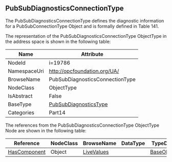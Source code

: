 <!-- objecttype -->
## PubSubDiagnosticsConnectionType
The PubSubDiagnosticsConnectionType defines the diagnostic information for a PubSubConnectionType Object and is formally defined in Table 141.  
<!-- end of text -->
The representation of the PubSubDiagnosticsConnectionType ObjectType in the address space is shown in the following table:  

|Name|Attribute|
|---|---|
|NodeId|i=19786|
|NamespaceUri|http://opcfoundation.org/UA/|
|BrowseName|PubSubDiagnosticsConnectionType|
|NodeClass|ObjectType|
|IsAbstract|False|
|BaseType|[PubSubDiagnosticsType](../../../Part14/ObjectTypes/PubSubDiagnosticsType/readme.md)|
|Categories|Part14|

The references from the PubSubDiagnosticsConnectionType ObjectType Node are shown in the following table:  

|Reference|NodeClass|BrowseName|DataType|TypeDefinition|ModellingRule|
|---|---|---|---|---|---|
|[HasComponent](../../../Part3/ReferenceTypes/HasComponent/readme.md)|Object|[LiveValues](#LiveValues)||[BaseObjectType](../../Part5/ObjectTypes/BaseObjectType/readme.md)|[Mandatory](../../Objects/Mandatory/readme.md)|


